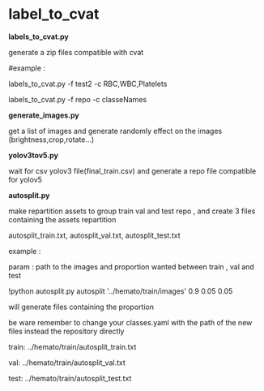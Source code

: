 # label_to_cvat

**labels_to_cvat.py**

generate a zip files compatible with cvat

#example :

labels_to_cvat.py -f test2 -c RBC,WBC,Platelets 


labels_to_cvat.py -f repo -c classeNames

**generate_images.py**

get a list of images and generate randomly effect on the images (brightness,crop,rotate...)

**yolov3tov5.py**

wait for csv yolov3 file(final_train.csv) and generate a repo file compatible for yolov5

**autosplit.py**

make repartition assets to group train val and test repo , and create 3 files containing the assets repartition

autosplit_train.txt, autosplit_val.txt, autosplit_test.txt

example :

param : path to the images and proportion wanted between train , val and test

!python autosplit.py autosplit '../hemato/train/images' 0.9 0.05 0.05

will generate files containing the proportion

be ware remember to change your classes.yaml with the path of the new files instead the repository directly

train: ../hemato/train/autosplit_train.txt

val: ../hemato/train/autosplit_val.txt

test: ../hemato/train/autosplit_test.txt







 
 
